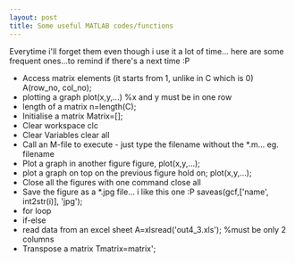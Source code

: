```yaml
---
layout: post
title: Some useful MATLAB codes/functions
---
```


Everytime i'll forget them even though i use it a lot of time... here are some frequent ones...to remind if there's a next time :P

- Access matrix elements (it starts from 1, unlike in C which is 0) A(row\_no, col\_no);
- plotting a graph plot(x,y,...) %x and y must be in one row
- length of a matrix n=length(C);
- Initialise a matrix Matrix=[];
- Clear workspace clc
- Clear Variables clear all
- Call an M-file to execute - just type the filename without the \*.m... eg. filename
- Plot a graph in another figure figure, plot(x,y,...);
- plot a graph on top on the previous figure hold on; plot(x,y,...);
- Close all the figures with one command close all
- Save the figure as a \*.jpg file... i like this one :P saveas(gcf,['name', int2str(i)], 'jpg');
- for loop
- if-else
- read data from an excel sheet A=xlsread('out4\_3.xls'); %must be only 2 columns
- Transpose a matrix Tmatrix=matrix';
